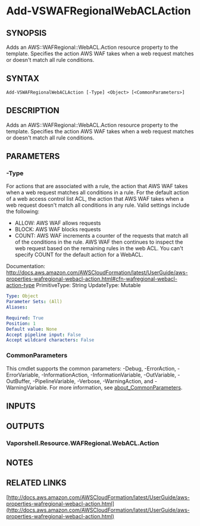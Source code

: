 # Add-VSWAFRegionalWebACLAction

## SYNOPSIS
Adds an AWS::WAFRegional::WebACL.Action resource property to the template.
Specifies the action AWS WAF takes when a web request matches or doesn't match all rule conditions.

## SYNTAX

```
Add-VSWAFRegionalWebACLAction [-Type] <Object> [<CommonParameters>]
```

## DESCRIPTION
Adds an AWS::WAFRegional::WebACL.Action resource property to the template.
Specifies the action AWS WAF takes when a web request matches or doesn't match all rule conditions.

## PARAMETERS

### -Type
For actions that are associated with a rule, the action that AWS WAF takes when a web request matches all conditions in a rule.
For the default action of a web access control list ACL, the action that AWS WAF takes when a web request doesn't match all conditions in any rule.
Valid settings include the following:
+  ALLOW: AWS WAF allows requests
+  BLOCK: AWS WAF blocks requests
+  COUNT: AWS WAF increments a counter of the requests that match all of the conditions in the rule.
AWS WAF then continues to inspect the web request based on the remaining rules in the web ACL.
You can't specify COUNT for the default action for a WebACL.

Documentation: http://docs.aws.amazon.com/AWSCloudFormation/latest/UserGuide/aws-properties-wafregional-webacl-action.html#cfn-wafregional-webacl-action-type
PrimitiveType: String
UpdateType: Mutable

```yaml
Type: Object
Parameter Sets: (All)
Aliases:

Required: True
Position: 1
Default value: None
Accept pipeline input: False
Accept wildcard characters: False
```

### CommonParameters
This cmdlet supports the common parameters: -Debug, -ErrorAction, -ErrorVariable, -InformationAction, -InformationVariable, -OutVariable, -OutBuffer, -PipelineVariable, -Verbose, -WarningAction, and -WarningVariable. For more information, see [about_CommonParameters](http://go.microsoft.com/fwlink/?LinkID=113216).

## INPUTS

## OUTPUTS

### Vaporshell.Resource.WAFRegional.WebACL.Action
## NOTES

## RELATED LINKS

[http://docs.aws.amazon.com/AWSCloudFormation/latest/UserGuide/aws-properties-wafregional-webacl-action.html](http://docs.aws.amazon.com/AWSCloudFormation/latest/UserGuide/aws-properties-wafregional-webacl-action.html)

